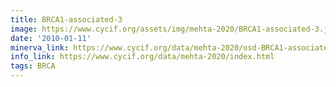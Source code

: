```yaml
---
title: BRCA1-associated-3
image: https://www.cycif.org/assets/img/mehta-2020/BRCA1-associated-3.jpg
date: '2010-01-11'
minerva_link: https://www.cycif.org/data/mehta-2020/osd-BRCA1-associated-3.html
info_link: https://www.cycif.org/data/mehta-2020/index.html
tags: BRCA
---
```

